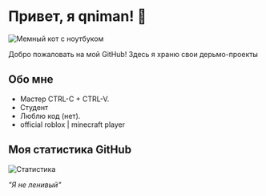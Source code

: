 # Привет, я qniman! 🚀

![Мемный кот с ноутбуком](https://media.giphy.com/media/JIX9t2j0ZTN9S/giphy.gif)

Добро пожаловать на мой GitHub! Здесь я храню свои дерьмо-проекты

## Обо мне

- Мастер CTRL-C + CTRL-V.
- Студент
- Люблю код (нет).
- official roblox | minecraft player

## Моя статистика GitHub

![Статистика](https://github-readme-stats.vercel.app/api?username=qniman&show_icons=true&theme=radical)

*"Я не ленивый"*
